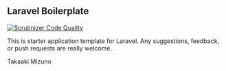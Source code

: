 ## Laravel Boilerplate

[![Scrutinizer Code Quality](https://scrutinizer-ci.com/g/takaaki-mizuno/laravel-boilerplate/badges/quality-score.png?b=master)](https://scrutinizer-ci.com/g/takaaki-mizuno/laravel-boilerplate/?branch=master)

This is starter application template for Laravel.
Any suggestions, feedback, or push requests are really welcome.

Takaaki Mizuno
